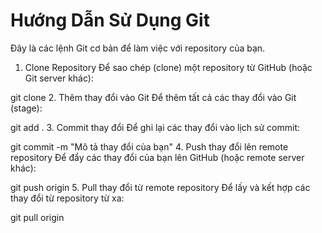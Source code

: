 # Hướng Dẫn Sử Dụng Git

Đây là các lệnh Git cơ bản để làm việc với repository của bạn.

1. Clone Repository
Để sao chép (clone) một repository từ GitHub (hoặc Git server khác):


git clone <repository-url>
2. Thêm thay đổi vào Git
Để thêm tất cả các thay đổi vào Git (stage):


git add .
3. Commit thay đổi
Để ghi lại các thay đổi vào lịch sử commit:


git commit -m "Mô tả thay đổi của bạn"
4. Push thay đổi lên remote repository
Để đẩy các thay đổi của bạn lên GitHub (hoặc remote server khác):


git push origin <branch-name>
5. Pull thay đổi từ remote repository
Để lấy và kết hợp các thay đổi từ repository từ xa:


git pull origin <branch-name>








